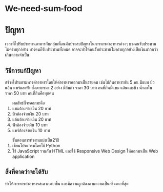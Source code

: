 <style>
 h1{
 font-family: 'Sarabun', sans-serif;
 }
 </style>
# We-need-sum-food
<h1>ปัญหา</h1>
<p>เวลาที่ไปรับประทานอาหารกับกลุ่มเพื่อนมักประสบปัญหาในการหารค่าอาหารต่างๆ บางคนรับประทานไม่ครบทุกอย่าง บางคนก็รับประทานทั้งหมด 
อาจจะทำให้คนรับประทานไม่ครบทุกอย่างเสียเงินมากกว่าเกินความจำเป็น</p>
<h2>วิธีการแก้ปัญหา</h2>
<p>สร้างโปรแกรมหารค่าอาหารโดยให้ค่าอาหารออกมาเป็นรายคน เช่นไปกินอาหารกัน 5 คน มีแบม บิว แอ้น แพร์และฟ้า สั่งอาหารมา 2 อย่าง
 มีส้มตำ ราคา 30 บาท คนที่กินมีแบม แอ้นและบิว น้ำตกในราคา 50 บาท คนที่กินคือทุกคน</p>

<ol>ผลลัพธ์ก็จะออกมาคือ
<li>แบมต้องจ่ายเงิน 20 บาท</li>
<li>บิวต้องจ่ายเงิน 20 บาท</li>
<li>แอ้นต้องจ่ายเงิน 20 บาท</li>
<li>ฟ้าต้องจ่ายเงิน 10 บาท</li>
<li>แพร์ต้องจ่ายเงิน 10 บาท</li>
</ol> 
<ol>ขั้นตอนการทำงานแบ่งเป็น2วิธี
<li>เขียนโปรแกรมโดยใช้ Python</li>
<li>ใช้ JavaScript รวมกับ HTML และใช้ Responsive Web Design ให้ออกมาเป็น Web application</li>
</ol>

<h2>สิ่งที่คาดว่าจะได้รับ</h2>
<p>ทำให้การหารค่าอาหารสะดวกมากขึ้น และมีความถูกต้องตามความเป็นจริงมากที่สุด</p>


